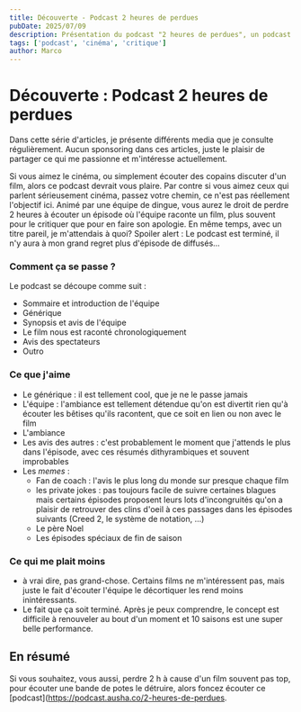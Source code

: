 ```yaml
---
title: Découverte - Podcast 2 heures de perdues
pubDate: 2025/07/09
description: Présentation du podcast "2 heures de perdues", un podcast de critique de films.
tags: ['podcast', 'cinéma', 'critique']
author: Marco
---
```



# Découverte : Podcast 2 heures de perdues

Dans cette série d'articles, je présente différents media que je consulte régulièrement. Aucun sponsoring dans ces articles, juste le plaisir de partager ce qui me passionne et m'intéresse actuellement.

Si vous aimez le cinéma, ou simplement écouter des copains discuter d'un film, alors ce podcast devrait vous plaire. Par contre si vous aimez ceux qui parlent sérieusement cinéma, passez votre chemin, ce n'est pas réellement l'objectif ici. Animé par une équipe de dingue, vous aurez le droit de perdre 2 heures à écouter un épisode où l'équipe raconte un film, plus souvent pour le critiquer que pour en faire son apologie. En même temps, avec un titre pareil, je m'attendais à quoi?
Spoiler alert : Le podcast est terminé, il n'y aura à mon grand regret plus d'épisode de diffusés...

### Comment ça se passe ?

Le podcast se découpe comme suit :
- Sommaire et introduction de l'équipe
- Générique
- Synopsis et avis de l'équipe
- Le film nous est raconté chronologiquement
- Avis des spectateurs
- Outro

### Ce que j'aime

- Le générique : il est tellement cool, que je ne le passe jamais
- L'équipe : l'ambiance est tellement détendue qu'on est divertit rien qu'à écouter les bêtises qu'ils racontent, que ce soit en lien ou non avec le film
- L'ambiance
- Les avis des autres : c'est probablement le moment que j'attends le plus dans l'épisode, avec ces résumés dithyrambiques et souvent improbables
- Les *memes* :
    - Fan de coach : l'avis le plus long du monde sur presque chaque film
    - les private jokes : pas toujours facile de suivre certaines blagues mais certains épisodes proposent leurs lots d'incongruités qu'on a plaisir de retrouver des clins d'oeil à ces passages dans les épisodes suivants (Creed 2, le système de notation, ...)
    - Le père Noel
    - Les épisodes spéciaux de fin de saison
### Ce qui me plait moins

- à vrai dire, pas grand-chose. Certains films ne m'intéressent pas, mais juste le fait d'écouter l'équipe le décortiquer les rend moins inintéressants.
- Le fait que ça soit terminé. Après je peux comprendre, le concept est difficile à renouveler au bout d'un moment et 10 saisons est une super belle performance.

## En résumé

Si vous souhaitez, vous aussi, perdre 2 h à cause d'un film souvent pas top, pour écouter une bande de potes le détruire, alors foncez écouter ce [podcast](https://podcast.ausha.co/2-heures-de-perdues. 

